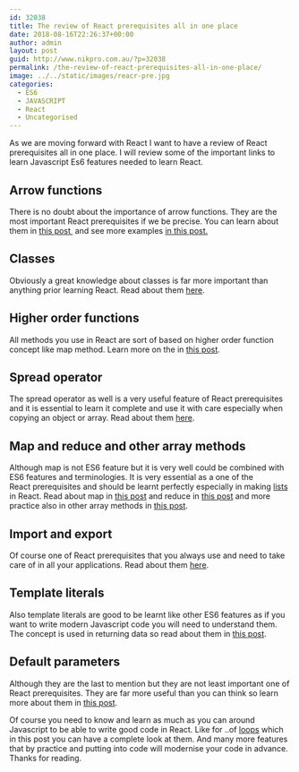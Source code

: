 ```yaml
---
id: 32038
title: The review of React prerequisites all in one place
date: 2018-08-16T22:26:37+00:00
author: admin
layout: post
guid: http://www.nikpro.com.au/?p=32038
permalink: /the-review-of-react-prerequisites-all-in-one-place/
image: ../../static/images/reacr-pre.jpg
categories:
  - ES6
  - JAVASCRIPT
  - React
  - Uncategorised
---
```

As we are moving forward with React I want to have a review of React prerequisites all in one place. I will review some of the important links to learn Javascript Es6 features needed to learn React.

## Arrow functions

There is no doubt about the importance of arrow functions. They are the most important React prerequisites if we be precise. You can learn about them in [this post ](http://www.nikpro.com.au/all-you-need-to-know-about-arrow-functions-in-javascript/) and see more examples [in this post.](http://www.nikpro.com.au/some-arrow-function-benefits-with-examples-explained/)

## Classes

Obviously a great knowledge about classes is far more important than anything prior learning React. Read about them [here](http://www.nikpro.com.au/how-to-create-classes-in-javascript-es6/).

## Higher order functions

All methods you use in React are sort of based on higher order function concept like map method. Learn more on the in [this post](http://www.nikpro.com.au/higher-order-functions-in-javascript-with-examples/). 

## Spread operator

The spread operator as well is a very useful feature of React prerequisites and it is essential to learn it complete and use it with care especially when copying an object or array. Read about them [here](http://www.nikpro.com.au/what-is-spread-syntax-in-es6-and-how-to-use-it/).

## Map and reduce and other array methods

Although map is not ES6 feature but it is very well could be combined with ES6 features and terminologies. It is very essential as a one of the React prerequisites and should be learnt perfectly especially in making [lists](http://www.nikpro.com.au/using-map-method-in-react-components-with-examples-explained/) in React. Read about map in [this post](http://www.nikpro.com.au/javascript-es6-maps-with-examples/) and reduce in [this post](http://www.nikpro.com.au/javascript-es6-reduce-method/) and more practice also in other array methods in [this post](http://www.nikpro.com.au/practice-with-map-filter-and-sort-methods-in-javascript-the-es6-way/). 

## Import and export

Of course one of React prerequisites that you always use and need to take care of in all your applications. Read about them [here](http://www.nikpro.com.au/es6-export-and-import-statements-explained-with-examples/).

## Template literals

Also template literals are good to be learnt like other ES6 features as if you want to write modern Javascript code you will need to understand them. The concept is used in returning data so read about them in [this post](http://www.nikpro.com.au/template-literals-in-js6-explained/).

## Default parameters

Although they are the last to mention but they are not least important one of React prerequisites. They are far more useful than you can think so learn more about them in [this post](http://www.nikpro.com.au/default-parameters-in-javascript-es6-explained/).

Of course you need to know and learn as much as you can around Javascript to be able to write good code in React. Like for ..of [loops](http://www.nikpro.com.au/for-loop-in-javascript-and-es6-explained/) which in this post you can have a complete look at them. And many more features that by practice and putting into code will modernise your code in advance. Thanks for reading.